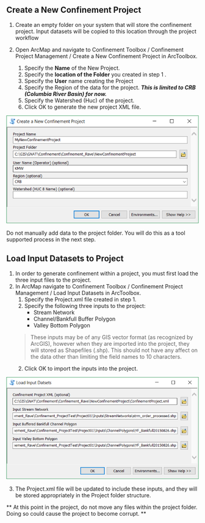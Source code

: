 ## Create a New Confinement Project
1. Create an empty folder on your system that will store the confinement project. Input datasets will be copied to this location through the project workflow

2. Open ArcMap and navigate to Confinement Toolbox / Confinement Project Management / Create a New Confinement Project in ArcToolbox.
	1. Specify the **Name** of the New Project.
	2. Specify the **location of the Folder** you created in step 1 .
	3. Specify the **User** name creating the Project
	4. Specify the Region of the data for the project. ***This is limited to CRB (Columbia River Basin) for now.***
	5. Specify the Watershed (Huc) of the project.
	6. Click OK to generate the new project XML file.

![Tool Window](Images/NewConfinementProjectToolWindow.PNG "Confinement Project")

Do not manually add data to the project folder. You will do this as a tool supported process in the next step. 

## Load Input Datasets to Project

1. In order to generate confinement within a project, you must first load the three input files to the project.
2. In ArcMap navigate to Confinement Toolbox / Confinement Project Management /  Load Input Datasets in ArcToolbox.
	1. Specify the Project.xml file created in step 1.
	2. Specify the following three inputs to the project:
		* Stream Network
		* Channel/Bankfull Buffer Polygon
		* Valley Bottom Polygon
	> These inputs may be of any GIS vector format (as recognized by ArcGIS), however when they are imported into the project, they will stored as Shapefiles (.shp). This should not have any affect on the data other than limiting the field names to 10 characters. 	
	2. Click OK to import the inputs into the project.
	
![Add Inputs Tool](Images/AddInputsToProjectToolWindow.PNG)

3. The Project.xml file will be updated to include these inputs, and they will be stored appropriately in the Project folder structure.

** At this point in the project, do not move any files within the project folder. Doing so could cause the project to become corrupt. **	



